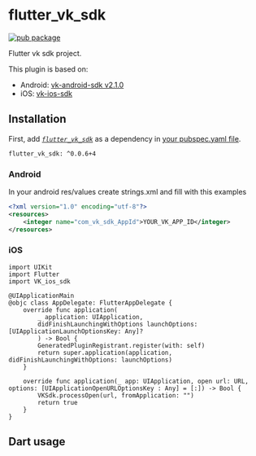 # flutter_vk_sdk

[![pub package](https://img.shields.io/pub/v/flutter_vk_sdk.svg)](https://pub.dev/packages/flutter_vk_sdk)

Flutter vk sdk project.

This plugin is based on:
- Android: [vk-android-sdk v2.1.0](https://github.com/VKCOM/vk-android-sdk/tree/2.1.0)
- iOS: [vk-ios-sdk](https://github.com/VKCOM/vk-ios-sdk)

## Installation

First, add  [*`flutter_vk_sdk`*](https://pub.dev/packages/flutter_vk_sdk#-installing-tab-)  as a dependency in [your pubspec.yaml file](https://flutter.io/platform-plugins/).

```
flutter_vk_sdk: ^0.0.6+4
```

### Android

In your android res/values create strings.xml and fill with this examples
```xml
<?xml version="1.0" encoding="utf-8"?>
<resources>
    <integer name="com_vk_sdk_AppId">YOUR_VK_APP_ID</integer>
</resources>
```

### iOS

```
import UIKit
import Flutter
import VK_ios_sdk

@UIApplicationMain
@objc class AppDelegate: FlutterAppDelegate {
    override func application(
        _ application: UIApplication,
        didFinishLaunchingWithOptions launchOptions: [UIApplicationLaunchOptionsKey: Any]?
        ) -> Bool {
        GeneratedPluginRegistrant.register(with: self)
        return super.application(application, didFinishLaunchingWithOptions: launchOptions)
    }
    
    override func application(_ app: UIApplication, open url: URL, options: [UIApplicationOpenURLOptionsKey : Any] = [:]) -> Bool {
        VKSdk.processOpen(url, fromApplication: "")
        return true
    }
}
```

## Dart usage

